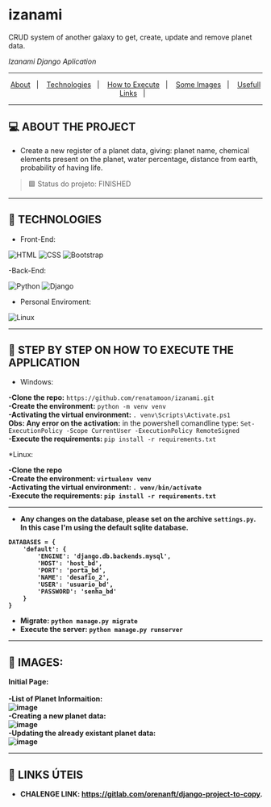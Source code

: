 # izanami
CRUD system of another galaxy to get, create, update and remove planet data.

<i>Izanami Django Aplication</i>

<hr>
<p align="center">
  <a href="#desafio">About</a>&nbsp;&nbsp;&nbsp;|&nbsp;&nbsp;&nbsp;
  <a href="#tecnologias">Technologies</a>&nbsp;&nbsp;&nbsp;|&nbsp;&nbsp;&nbsp;
  <a href="#instalacao">How to Execute</a>&nbsp;&nbsp;&nbsp;|&nbsp;&nbsp;&nbsp;  
  <a href="#imagens">Some Images</a>&nbsp;&nbsp;&nbsp;|&nbsp;&nbsp;&nbsp; 
  <a href="#links_apps">Usefull Links</a>&nbsp;&nbsp;&nbsp;|&nbsp;&nbsp;&nbsp;
</p>
<hr>

## <a id="desafio"> 💻 ABOUT THE PROJECT </a><br>

- Create a new register of a planet data, giving: planet name, chemical elements present on the planet, water percentage, distance from earth, probability of having life.


> 🟩  Status do projeto: FINISHED <br>
<hr>
  
  ## <a id="tecnologias"> 🧪 TECHNOLOGIES </a>

- Front-End:

![HTML](https://img.shields.io/badge/HTML5-E34F26?style=for-the-badge&logo=html5&logoColor=white)
![CSS](https://img.shields.io/badge/CSS3-1572B6?style=for-the-badge&logo=css3&logoColor=white)
![Bootstrap](https://img.shields.io/badge/Bootstrap-563D7C?style=for-the-badge&logo=bootstrap&logoColor=white)

-Back-End:

![Python](https://img.shields.io/badge/Python-3776AB?style=for-the-badge&logo=python&logoColor=white)
![Django](https://img.shields.io/badge/Django-092E20?style=for-the-badge&logo=django&logoColor=green)

- Personal Enviroment:

![Linux](https://img.shields.io/badge/Linux-FCC624?style=for-the-badge&logo=linux&logoColor=black)

<hr>

## <a id="instalacao"> 🔴 STEP BY STEP ON HOW TO EXECUTE THE APPLICATION </a> 

* Windows:

<b>-Clone the repo:</b> `https://github.com/renatamoon/izanami.git` <br>
<b>-Create the environment:</b> `python -m venv venv`<br>
<b>-Activating the virtual environment: </b>`. venv\Scripts\Activate.ps1`<br>
<b>Obs: Any error on the activation:</b> in the powershell comandline type: `Set-ExecutionPolicy -Scope CurrentUser -ExecutionPolicy RemoteSigned`<br>
<b>-Execute the requirements: </b>`pip install -r requirements.txt`<br>

*Linux:

<b>-Clone the repo<br>
<b>-Create the environment:</b> `virtualenv venv`<br>
<b>-Activating the virtual environment:</b> `. venv/bin/activate`<br>
<b>-Execute the requirements:</b> `pip install -r requirements.txt`<br>
  
 <hr> 
  
* Any changes on the database, please set on the archive <b>`settings.py`</b>. In this case I'm using the default sqlite database.<br>

```
DATABASES = {
    'default': {
        'ENGINE': 'django.db.backends.mysql',
        'HOST': 'host_bd',
        'PORT': 'porta_bd',
        'NAME': 'desafio_2',
        'USER': 'usuario_bd',
        'PASSWORD': 'senha_bd'    
    }
}
```

- Migrate: `python manage.py migrate` <br>
- Execute the server: `python manage.py runserver` <br>
  
<hr>

## <a id="imagens"> 🔴 IMAGES: </a> 

Initial Page: <br>
<br>
-List of Planet Informaition:
<br>
![image](https://github.com/renatamoon/izanami/assets/87100340/5346324a-bf58-4adf-9348-0282a46f70b8)
<br>
-Creating a new planet data:
<br>
![image](https://github.com/renatamoon/izanami/assets/87100340/01e9d8ec-f85d-465f-b95c-a411cc0c2604)
<br>
-Updating the already existant planet data:
<br>
![image](https://github.com/renatamoon/izanami/assets/87100340/3e15a613-d0f1-43aa-9983-ca2a0b0e9e22)
<br>
<hr>
  
## <a id="links_apps"> 🔴 LINKS ÚTEIS </a> 

* CHALENGE LINK: https://gitlab.com/orenanft/django-project-to-copy.
